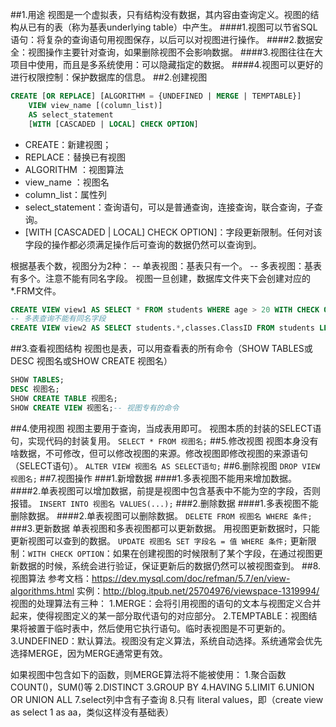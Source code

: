 ##1.用途
视图是一个虚拟表，只有结构没有数据，其内容由查询定义。视图的结构从已有的表（称为基表underlying table）中产生。
####1.视图可以节省SQL语句：将复杂的查询语句用视图保存，以后可以对视图进行操作。
####2.数据安全：视图操作主要针对查询，如果删除视图不会影响数据。
####3.视图往往在大项目中使用，而且是多系统使用：可以隐藏指定的数据。
####4.视图可以更好的进行权限控制：保护数据库的信息。
##2.创建视图
```sql
CREATE [OR REPLACE] [ALGORITHM = {UNDEFINED | MERGE | TEMPTABLE}]
    VIEW view_name [(column_list)]
    AS select_statement
    [WITH [CASCADED | LOCAL] CHECK OPTION]
```
- CREATE：新建视图；
- REPLACE：替换已有视图
- ALGORITHM ：视图算法
- view_name ：视图名
- column_list：属性列
- select_statement：查询语句，可以是普通查询，连接查询，联合查询，子查询。
- [WITH [CASCADED | LOCAL] CHECK OPTION]：字段更新限制。任何对该字段的操作都必须满足操作后可查询的数据仍然可以查询到。

根据基表个数，视图分为2种：
-- 单表视图：基表只有一个。
-- 多表视图：基表有多个。注意不能有同名字段。
视图一旦创建，数据库文件夹下会创建对应的*.FRM文件。
```sql
CREATE VIEW view1 AS SELECT * FROM students WHERE age > 20 WITH CHECK OPTION;-- 只能查询到age>20的数据且不能将这些数据的age改的小于20（字段更新限制）。
-- 多表查询不能有同名字段
CREATE VIEW view2 AS SELECT students.*,classes.ClassID FROM students LEFT JOIN classes ON students.ClassID = classes.ClassID;
```
##3.查看视图结构
视图也是表，可以用查看表的所有命令（SHOW TABLES或DESC 视图名或SHOW CREATE 视图名）
```sql
SHOW TABLES;
DESC 视图名;
SHOW CREATE TABLE 视图名;
SHOW CREATE VIEW 视图名;-- 视图专有的命令
```
##4.使用视图
视图主要用于查询，当成表用即可。
视图本质的封装的SELECT语句，实现代码的封装复用。
`SELECT * FROM 视图名;`
##5.修改视图
视图本身没有啥数据，不可修改，但可以修改视图的来源。修改视图即修改视图的来源语句（SELECT语句）。
`ALTER VIEW 视图名 AS SELECT语句;`
##6.删除视图
`DROP VIEW 视图名;`
##7.视图操作
###1.新增数据
####1.多表视图不能用来增加数据。
####2.单表视图可以增加数据，前提是视图中包含基表中不能为空的字段，否则报错。
`INSERT INTO 视图名 VALUES(...);`
###2.删除数据
####1.多表视图不能删除数据。
####2.单表视图可以删除数据。
`DELETE FROM 视图名 WHERE 条件;`
###3.更新数据
单表视图和多表视图都可以更新数据。
用视图更新数据时，只能更新视图可以查到的数据。
`UPDATE 视图名 SET 字段名 = 值 WHERE 条件;`
更新限制：`WITH CHECK OPTION`：如果在创建视图的时候限制了某个字段，在通过视图更新数据的时候，系统会进行验证，保证更新后的数据仍然可以被视图查到。
##8.视图算法
参考文档：https://dev.mysql.com/doc/refman/5.7/en/view-algorithms.html
实例：http://blog.itpub.net/25704976/viewspace-1319994/
视图的处理算法有三种：
    1.MERGE：会将引用视图的语句的文本与视图定义合并起来，使得视图定义的某一部分取代语句的对应部分。
    2.TEMPTABLE：视图结果将被置于临时表中，然后使用它执行语句。临时表视图是不可更新的。
    3.UNDEFINED：默认算法。视图没有定义算法，系统自动选择。系统通常会优先选择MERGE，因为MERGE通常更有效。

如果视图中包含如下的函数，则MERGE算法将不能被使用：
    1.聚合函数 COUNT()，SUM()等
    2.DISTINCT
    3.GROUP BY
    4.HAVING
    5.LIMIT
    6.UNION OR UNION ALL
    7.select列中含有子查询
    8.只有 literal values，即（create view as select 1 as aa，类似这样没有基础表）